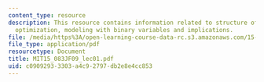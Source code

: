```yaml
---
content_type: resource
description: This resource contains information related to structure of class, integer
  optimization, modeling with binary variables and implications.
file: /media/https%3A/open-learning-course-data-rc.s3.amazonaws.com/15-083j-integer-programming-and-combinatorial-optimization-fall-2009/c09092933303a4c92797db2e8e4cc853_MIT15_083JF09_lec01.pdf
file_type: application/pdf
resourcetype: Document
title: MIT15_083JF09_lec01.pdf
uid: c0909293-3303-a4c9-2797-db2e8e4cc853
---
```

